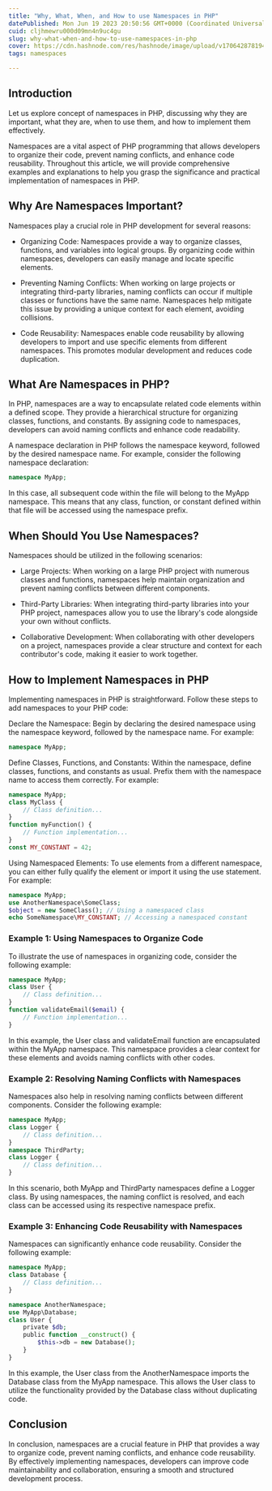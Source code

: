 ```yaml
---
title: "Why, What, When, and How to use Namespaces in PHP"
datePublished: Mon Jun 19 2023 20:50:56 GMT+0000 (Coordinated Universal Time)
cuid: cljhmewru000d09mn4n9uc4gu
slug: why-what-when-and-how-to-use-namespaces-in-php
cover: https://cdn.hashnode.com/res/hashnode/image/upload/v1706428781946/8cb03e64-c1b2-4504-a2e5-bd12145031f7.png
tags: namespaces

---
```


## Introduction

Let us explore concept of namespaces in PHP, discussing why they are important, what they are, when to use them, and how to implement them effectively. 

Namespaces are a vital aspect of PHP programming that allows developers to organize their code, prevent naming conflicts, and enhance code reusability. Throughout this article, we will provide comprehensive examples and explanations to help you grasp the significance and practical implementation of namespaces in PHP.

## Why Are Namespaces Important?

Namespaces play a crucial role in PHP development for several reasons:

* Organizing Code: Namespaces provide a way to organize classes, functions, and variables into logical groups. By organizing code within namespaces, developers can easily manage and locate specific elements.  
    
* Preventing Naming Conflicts: When working on large projects or integrating third-party libraries, naming conflicts can occur if multiple classes or functions have the same name. Namespaces help mitigate this issue by providing a unique context for each element, avoiding collisions.  
    
* Code Reusability: Namespaces enable code reusability by allowing developers to import and use specific elements from different namespaces. This promotes modular development and reduces code duplication.
    

## What Are Namespaces in PHP?

In PHP, namespaces are a way to encapsulate related code elements within a defined scope. They provide a hierarchical structure for organizing classes, functions, and constants. By assigning code to namespaces, developers can avoid naming conflicts and enhance code readability.

A namespace declaration in PHP follows the namespace keyword, followed by the desired namespace name. For example, consider the following namespace declaration:

```php
namespace MyApp;
```

In this case, all subsequent code within the file will belong to the MyApp namespace. This means that any class, function, or constant defined within that file will be accessed using the namespace prefix.

## When Should You Use Namespaces? 

Namespaces should be utilized in the following scenarios:

* Large Projects: When working on a large PHP project with numerous classes and functions, namespaces help maintain organization and prevent naming conflicts between different components.
    
* Third-Party Libraries: When integrating third-party libraries into your PHP project, namespaces allow you to use the library's code alongside your own without conflicts.
    
* Collaborative Development: When collaborating with other developers on a project, namespaces provide a clear structure and context for each contributor's code, making it easier to work together.
    

## How to Implement Namespaces in PHP

Implementing namespaces in PHP is straightforward. Follow these steps to add namespaces to your PHP code:

Declare the Namespace: Begin by declaring the desired namespace using the namespace keyword, followed by the namespace name. For example:

```php
namespace MyApp;
```

Define Classes, Functions, and Constants: Within the namespace, define classes, functions, and constants as usual. Prefix them with the namespace name to access them correctly. For example:

```php
namespace MyApp;
class MyClass {
    // Class definition...
}
function myFunction() {
    // Function implementation...
}
const MY_CONSTANT = 42;
```

Using Namespaced Elements: To use elements from a different namespace, you can either fully qualify the element or import it using the use statement. For example:

```php
namespace MyApp;
use AnotherNamespace\SomeClass;
$object = new SomeClass(); // Using a namespaced class
echo SomeNamespace\MY_CONSTANT; // Accessing a namespaced constant
```

### Example 1: Using Namespaces to Organize Code 

To illustrate the use of namespaces in organizing code, consider the following example:

```php
namespace MyApp;
class User {
    // Class definition...
}
function validateEmail($email) {
    // Function implementation...
}
```

In this example, the User class and validateEmail function are encapsulated within the MyApp namespace. This namespace provides a clear context for these elements and avoids naming conflicts with other codes.

### Example 2: Resolving Naming Conflicts with Namespaces 

Namespaces also help in resolving naming conflicts between different components. Consider the following example:

```php
namespace MyApp;
class Logger {
    // Class definition...
}
namespace ThirdParty;
class Logger {
    // Class definition...
}
```

In this scenario, both MyApp and ThirdParty namespaces define a Logger class. By using namespaces, the naming conflict is resolved, and each class can be accessed using its respective namespace prefix.

### Example 3: Enhancing Code Reusability with Namespaces 

Namespaces can significantly enhance code reusability. Consider the following example:

```php
namespace MyApp;
class Database {
    // Class definition...
}

namespace AnotherNamespace;
use MyApp\Database;
class User {
    private $db;
    public function __construct() {
        $this->db = new Database();
    }
}
```

In this example, the User class from the AnotherNamespace imports the Database class from the MyApp namespace. This allows the User class to utilize the functionality provided by the Database class without duplicating code.

## Conclusion 

In conclusion, namespaces are a crucial feature in PHP that provides a way to organize code, prevent naming conflicts, and enhance code reusability. By effectively implementing namespaces, developers can improve code maintainability and collaboration, ensuring a smooth and structured development process.